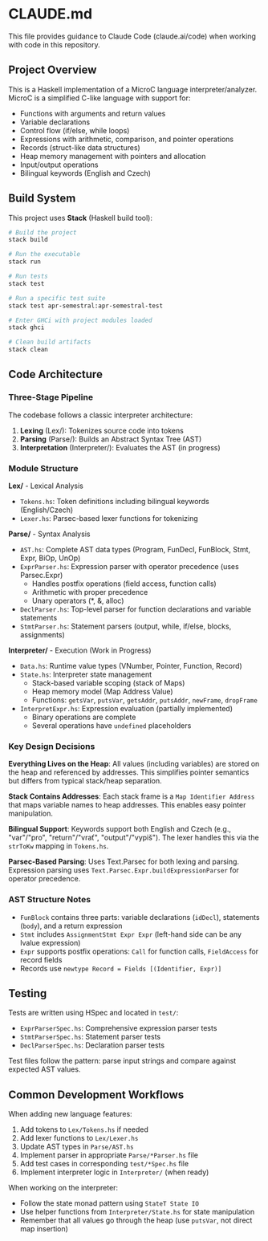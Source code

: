 # CLAUDE.md

This file provides guidance to Claude Code (claude.ai/code) when working with code in this repository.

## Project Overview

This is a Haskell implementation of a MicroC language interpreter/analyzer. MicroC is a simplified C-like language with support for:
- Functions with arguments and return values
- Variable declarations
- Control flow (if/else, while loops)
- Expressions with arithmetic, comparison, and pointer operations
- Records (struct-like data structures)
- Heap memory management with pointers and allocation
- Input/output operations
- Bilingual keywords (English and Czech)

## Build System

This project uses **Stack** (Haskell build tool):

```bash
# Build the project
stack build

# Run the executable
stack run

# Run tests
stack test

# Run a specific test suite
stack test apr-semestral:apr-semestral-test

# Enter GHCi with project modules loaded
stack ghci

# Clean build artifacts
stack clean
```

## Code Architecture

### Three-Stage Pipeline

The codebase follows a classic interpreter architecture:

1. **Lexing** (Lex/): Tokenizes source code into tokens
2. **Parsing** (Parse/): Builds an Abstract Syntax Tree (AST)
3. **Interpretation** (Interpreter/): Evaluates the AST (in progress)

### Module Structure

**Lex/** - Lexical Analysis
- `Tokens.hs`: Token definitions including bilingual keywords (English/Czech)
- `Lexer.hs`: Parsec-based lexer functions for tokenizing

**Parse/** - Syntax Analysis
- `AST.hs`: Complete AST data types (Program, FunDecl, FunBlock, Stmt, Expr, BiOp, UnOp)
- `ExprParser.hs`: Expression parser with operator precedence (uses Parsec.Expr)
  - Handles postfix operations (field access, function calls)
  - Arithmetic with proper precedence
  - Unary operators (*, &, alloc)
- `DeclParser.hs`: Top-level parser for function declarations and variable statements
- `StmtParser.hs`: Statement parsers (output, while, if/else, blocks, assignments)

**Interpreter/** - Execution (Work in Progress)
- `Data.hs`: Runtime value types (VNumber, Pointer, Function, Record)
- `State.hs`: Interpreter state management
  - Stack-based variable scoping (stack of Maps)
  - Heap memory model (Map Address Value)
  - Functions: `getsVar`, `putsVar`, `getsAddr`, `putsAddr`, `newFrame`, `dropFrame`
- `InterpretExpr.hs`: Expression evaluation (partially implemented)
  - Binary operations are complete
  - Several operations have `undefined` placeholders

### Key Design Decisions

**Everything Lives on the Heap**: All values (including variables) are stored on the heap and referenced by addresses. This simplifies pointer semantics but differs from typical stack/heap separation.

**Stack Contains Addresses**: Each stack frame is a `Map Identifier Address` that maps variable names to heap addresses. This enables easy pointer manipulation.

**Bilingual Support**: Keywords support both English and Czech (e.g., "var"/"pro", "return"/"vrať", "output"/"vypiš"). The lexer handles this via the `strToKw` mapping in `Tokens.hs`.

**Parsec-Based Parsing**: Uses Text.Parsec for both lexing and parsing. Expression parsing uses `Text.Parsec.Expr.buildExpressionParser` for operator precedence.

### AST Structure Notes

- `FunBlock` contains three parts: variable declarations (`idDecl`), statements (`body`), and a return expression
- `Stmt` includes `AssignmentStmt Expr Expr` (left-hand side can be any lvalue expression)
- `Expr` supports postfix operations: `Call` for function calls, `FieldAccess` for record fields
- Records use `newtype Record = Fields [(Identifier, Expr)]`

## Testing

Tests are written using HSpec and located in `test/`:
- `ExprParserSpec.hs`: Comprehensive expression parser tests
- `StmtParserSpec.hs`: Statement parser tests
- `DeclParserSpec.hs`: Declaration parser tests

Test files follow the pattern: parse input strings and compare against expected AST values.

## Common Development Workflows

When adding new language features:
1. Add tokens to `Lex/Tokens.hs` if needed
2. Add lexer functions to `Lex/Lexer.hs`
3. Update AST types in `Parse/AST.hs`
4. Implement parser in appropriate `Parse/*Parser.hs` file
5. Add test cases in corresponding `test/*Spec.hs` file
6. Implement interpreter logic in `Interpreter/` (when ready)

When working on the interpreter:
- Follow the state monad pattern using `StateT State IO`
- Use helper functions from `Interpreter/State.hs` for state manipulation
- Remember that all values go through the heap (use `putsVar`, not direct map insertion)